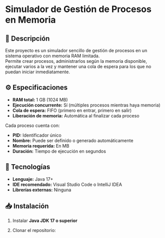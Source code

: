 # Simulador de Gestión de Procesos en Memoria

## 📌 Descripción
Este proyecto es un simulador sencillo de gestión de procesos en un sistema operativo con memoria RAM limitada.  
Permite crear procesos, administrarlos según la memoria disponible, ejecutar varios a la vez y mantener una cola de espera para los que no puedan iniciar inmediatamente.

## ⚙️ Especificaciones
- **RAM total:** 1 GB (1024 MB)
- **Ejecución concurrente:** Sí (múltiples procesos mientras haya memoria)
- **Cola de espera:** FIFO (primero en entrar, primero en salir)
- **Liberación de memoria:** Automática al finalizar cada proceso

Cada proceso cuenta con:
- **PID:** Identificador único
- **Nombre:** Puede ser definido o generado automáticamente
- **Memoria requerida:** En MB
- **Duración:** Tiempo de ejecución en segundos

## 🚀 Tecnologías
- **Lenguaje:** Java 17+
- **IDE recomendado:** Visual Studio Code o IntelliJ IDEA
- **Librerías externas:** Ninguna

## 📥 Instalación
1. Instalar **Java JDK 17 o superior**  
   
2. Clonar el repositorio:
   ```bash
  

